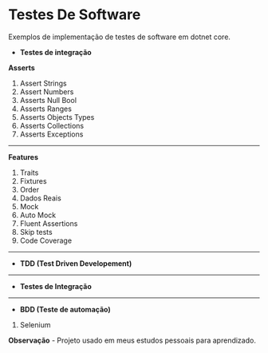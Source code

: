 # Testes De Software
Exemplos de implementação de testes de software em dotnet core.

- **Testes de integração**

**Asserts**
1. Assert Strings
2. Assert Numbers
3. Asserts Null Bool
4. Asserts Ranges
5. Asserts Objects Types
6. Asserts Collections 
7. Asserts Exceptions

------------


**Features**
1. Traits
2. Fixtures
3. Order
4. Dados Reais
5. Mock
6. Auto Mock
7. Fluent Assertions
8. Skip tests
9. Code Coverage

------------


- **TDD (Test Driven Developement)**

------------


- **Testes de Integração**

------------


- **BDD (Teste de automação)**
1. Selenium 




**Observação** - Projeto usado em meus estudos pessoais para aprendizado. 
